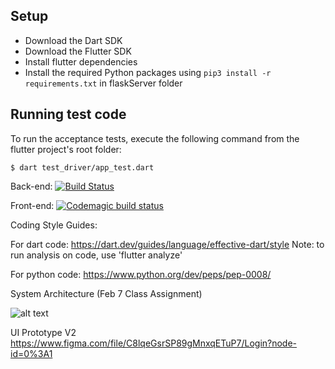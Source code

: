 ## Setup

- Download the Dart SDK
- Download the Flutter SDK
- Install flutter dependencies
- Install the required Python packages using `pip3 install -r requirements.txt` in flaskServer folder



## Running test code

To run the acceptance tests, execute the following command from the flutter project's root folder:
  ```
  $ dart test_driver/app_test.dart
  ```

Back-end: [![Build Status](https://travis-ci.com/smparkin/NiTheCodersSay.svg?branch=master)](https://travis-ci.com/smparkin/NiTheCodersSay)

Front-end: [![Codemagic build status](https://api.codemagic.io/apps/5ea3677d5a66a0207c95b32f/5ea3677d5a66a0207c95b32e/status_badge.svg)](https://codemagic.io/apps/5ea3677d5a66a0207c95b32f/5ea3677d5a66a0207c95b32e/latest_build)

Coding Style Guides:

For dart code: https://dart.dev/guides/language/effective-dart/style
Note: to run analysis on code, use 'flutter analyze'

For python code: https://www.python.org/dev/peps/pep-0008/

System Architecture (Feb 7 Class Assignment)

![alt text](https://github.com/smparkin/NiTheCodersSay/blob/master/DeploymentDiagram1.jpg)


UI Prototype V2
https://www.figma.com/file/C8lqeGsrSP89gMnxqETuP7/Login?node-id=0%3A1
